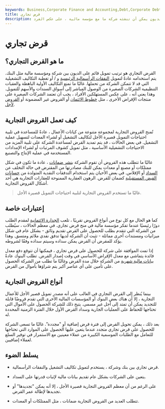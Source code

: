 ```yaml
---
keywords: Business,Corporate Finance and Accounting,Debt,Corporate Debt
title: قرض تجاري
description: القرض التجاري هو ترتيب تمويل قائم على الديون يمكن أن تنشئه شركة ما مع مؤسسة مالية ، على عكس الفرد.
---
```


# قرض تجاري
## ما هو القرض التجاري؟

القرض التجاري هو ترتيب تمويل قائم على الديون بين شركة ومؤسسة مالية مثل البنك. يتم استخدامه عادةً لتمويل [النفقات الرأسمالية الرئيسية](/capitalexpenditure) و / أو تغطية التكاليف التشغيلية التي قد لا تتمكن الشركة من تحملها. غالبًا ما تمنع التكاليف الأولية الباهظة والعقبات التنظيمية الشركات الصغيرة من الوصول المباشر إلى أسواق السندات والأسهم للتمويل. وهذا يعني أنه ، على عكس المستهلكين الأفراد ، يجب أن تعتمد الشركات الصغيرة على منتجات الإقراض الأخرى ، مثل [خطوط الائتمان](/lineofcredit) أو القروض غير المضمونة أو [القروض لأجل](/termloan).

## كيف تعمل القروض التجارية

تُمنح القروض التجارية لمجموعة متنوعة من كيانات الأعمال ، عادةً للمساعدة في تلبية احتياجات التمويل قصيرة الأجل لتكاليف التشغيل أو لشراء المعدات لتسهيل عملية التشغيل. في بعض الحالات ، قد يتم تمديد القرض لمساعدة الشركة على تلبية المزيد من الاحتياجات التشغيلية الأساسية ، مثل تمويل كشوف المرتبات أو لشراء الإمدادات المستخدمة في عملية الإنتاج والتصنيع.

غالبًا ما تتطلب هذه القروض أن تقوم الشركة [بنشر ضمانات](/collateral) ، عادة ما تكون في شكل ممتلكات أو مصنع أو معدات يمكن للبنك مصادرتها من المقترض في حالة التخلف عن [السداد](/default2) أو الإفلاس. في بعض الأحيان يتم استخدام التدفقات النقدية المتولدة من [حسابات القبض المستقبلية](/accountsreceivable) كضمان للقرض. الرهون العقارية الممنوحة للعقارات التجارية هي أحد أشكال القروض التجارية.

> غالبًا ما تستخدم القروض التجارية لتلبية احتياجات التمويل قصيرة الأجل.

>

## إعتبارات خاصة

كما هو الحال مع كل نوع من أنواع القروض تقريبًا ، تلعب [الجدارة الائتمانية](/credit-worthiness) لمقدم الطلب دورًا رئيسيًا عندما تفكر مؤسسة مالية في منح قرض تجاري. في معظم الحالات ، سيُطلب من الشركة التي تتقدم بطلب للحصول على القرض تقديم وثائق - بشكل عام في شكل ميزانيات ومستندات أخرى مماثلة - تثبت أن الشركة لديها تدفق نقدي ملائم ومتسق. وهذا يؤكد للمقرض أن القرض يمكن سداده وسيتم سداده وفقًا لشروطه.

إذا تمت الموافقة على شركة للحصول على قرض تجاري ، فيمكنها أن تتوقع دفع معدل فائدة يتماشى مع معدل الإقراض الأساسي في وقت إصدار القرض. تطلب البنوك عادةً [بيانات مالية شهرية](/financial-statements) من الشركة خلال مدة القرض وغالبًا ما تطلب من الشركة الحصول على تأمين على أي عناصر أكبر يتم شراؤها بأموال من القرض.

## أنواع القروض التجارية

بينما يُنظر إلى القرض التجاري في الغالب على أنه مصدر تمويل قصير الأجل للأعمال التجارية ، إلا أن هناك بعض البنوك أو المؤسسات المالية الأخرى التي تقدم قروضًا قابلة للتجديد يمكن أن تمتد إلى أجل غير مسمى. يتيح ذلك للشركة الحصول على الأموال التي تحتاجها للحفاظ على العمليات الجارية وسداد القرض الأول خلال الفترة الزمنية المحددة له.

بعد ذلك ، يمكن تحويل القرض إلى فترة قرض إضافية أو "مجددة". غالبًا ما تسعى الشركة للحصول على قرض تجاري متجدد عندما يتعين عليها الحصول على الموارد التي تحتاجها للتعامل مع الطلبات الموسمية الكبيرة من عملاء معينين مع الاستمرار في توفير السلع لعملاء إضافيين.

## يسلط الضوء

- قرض تجاري بين بنك وشركة ، يستخدم لتمويل تكاليف التشغيل والنفقات الرأسمالية.

- يتعين على الشركات بشكل عام تقديم بيانات مالية لإثبات قدرتها على السداد.

- على الرغم من أن معظم القروض التجارية قصيرة الأجل ، إلا أنه يمكن "تجديدها" أو تجديدها لإطالة عمر القرض.

- تتطلب العديد من القروض التجارية ضمانات ، مثل الممتلكات أو المعدات.

